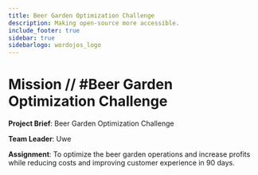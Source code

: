 ```yaml
---
title: Beer Garden Optimization Challenge
description: Making open-source more accessible.
include_footer: true
sidebar: true
sidebarlogo: wordojos_logo
---
```

# Mission // #Beer Garden Optimization Challenge

**Project Brief**: Beer Garden Optimization Challenge

**Team Leader**: Uwe

**Assignment**: To optimize the beer garden operations and increase profits while reducing costs and improving customer experience in 90 days.
